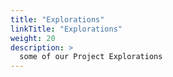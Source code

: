 ```yaml
---
title: "Explorations"
linkTitle: "Explorations"
weight: 20
description: >
  some of our Project Explorations
---
```


